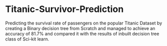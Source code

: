 # Titanic-Survivor-Prediction
Predicting the survival rate of passengers on the popular Titanic Dataset by creating a Binary decision tree from Scratch and managed to achieve an accuracy of 81.7% and compared it with the results of inbuilt decision tree class of Sci-kit learn.
